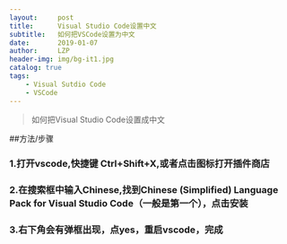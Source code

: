 ```yaml
---
layout:     post
title:      Visual Studio Code设置中文
subtitle:   如何把VSCode设置为中文
date:       2019-01-07
author:     LZP
header-img: img/bg-it1.jpg
catalog: true
tags:
    - Visual Sutdio Code
    - VSCode
---
```


> 如何把Visual Studio Code设置成中文

##方法/步骤
### 1.打开vscode,快捷键 Ctrl+Shift+X,或者点击图标打开插件商店

### 2.在搜索框中输入Chinese,找到Chinese (Simplified) Language Pack for Visual Studio Code（一般是第一个），点击安装

### 3.右下角会有弹框出现，点yes，重启vscode，完成

